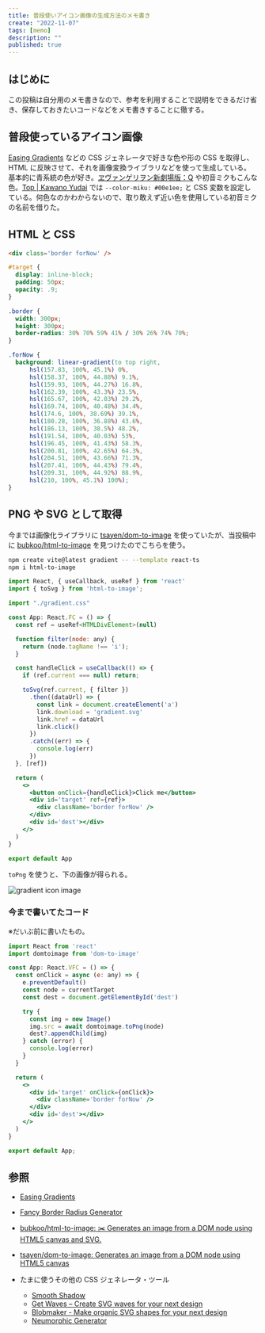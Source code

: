 ```yaml
---
title: 普段使いアイコン画像の生成方法のメモ書き
create: "2022-11-07"
tags: [memo]
description: ""
published: true
---
```


## はじめに

この投稿は自分用のメモ書きなので、参考を利用することで説明をできるだけ省き、保存しておきたいコードなどをメモ書きすることに徹する。

## 普段使っているアイコン画像

[Easing Gradients](https://larsenwork.com/easing-gradients/#editor) などの CSS ジェネレータで好きな色や形の CSS を取得し、HTML に反映させて、それを画像変換ライブラリなどを使って生成している。基本的に青系統の色が好き。[ヱヴァンゲリヲン新劇場版：Q](https://www.evangelion.co.jp/3_0/index.html) や初音ミクもこんな色。[Top | Kawano Yudai](https://oriverk.dev/) では `--color-miku: #00e1ee;` と CSS 変数を設定している。何色なのかわからないので、取り敢えず近い色を使用している初音ミクの名前を借りた。

## HTML と CSS

```html
<div class='border forNow' />
```

```css title=gradient.css
#target {
  display: inline-block;
  padding: 50px;
  opacity: .9;
}

.border {
  width: 300px;
  height: 300px;
  border-radius: 30% 70% 59% 41% / 30% 26% 74% 70%;
}

.forNow {
  background: linear-gradient(to top right,
      hsl(157.83, 100%, 45.1%) 0%,
      hsl(158.37, 100%, 44.88%) 9.1%,
      hsl(159.93, 100%, 44.27%) 16.8%,
      hsl(162.39, 100%, 43.3%) 23.5%,
      hsl(165.67, 100%, 42.03%) 29.2%,
      hsl(169.74, 100%, 40.48%) 34.4%,
      hsl(174.6, 100%, 38.69%) 39.1%,
      hsl(180.28, 100%, 36.88%) 43.6%,
      hsl(186.13, 100%, 38.5%) 48.2%,
      hsl(191.54, 100%, 40.03%) 53%,
      hsl(196.45, 100%, 41.43%) 58.3%,
      hsl(200.81, 100%, 42.65%) 64.3%,
      hsl(204.51, 100%, 43.66%) 71.3%,
      hsl(207.41, 100%, 44.43%) 79.4%,
      hsl(209.31, 100%, 44.92%) 88.9%,
      hsl(210, 100%, 45.1%) 100%);
}
```

## PNG や SVG として取得

今までは画像化ライブラリに [tsayen/dom-to-image](https://github.com/tsayen/dom-to-image) を使っていたが、当投稿中に [bubkoo/html-to-image](https://github.com/bubkoo/html-to-image#readme) を見つけたのでこちらを使う。

```sh
npm create vite@latest gradient -- --template react-ts
npm i html-to-image
```

```jsx title=App.tsx
import React, { useCallback, useRef } from 'react'
import { toSvg } from 'html-to-image';

import "./gradient.css"

const App: React.FC = () => {
  const ref = useRef<HTMLDivElement>(null)

  function filter(node: any) {
    return (node.tagName !== 'i');
  }

  const handleClick = useCallback(() => {
    if (ref.current === null) return;

    toSvg(ref.current, { filter })
      .then((dataUrl) => {
        const link = document.createElement('a')
        link.download = 'gradient.svg'
        link.href = dataUrl
        link.click()
      })
      .catch((err) => {
        console.log(err)
      })
  }, [ref])

  return (
    <>
      <button onClick={handleClick}>Click me</button>
      <div id='target' ref={ref}>
        <div className='border forNow' />
      </div>
      <div id='dest'></div>
    </>
  )
}

export default App
```

`toPng` を使うと、下の画像が得られる。

![gradient icon image](https://i.imgur.com/sSlooVx.png)

### 今まで書いてたコード

※だいぶ前に書いたもの。

```jsx title=App.tsx
import React from 'react'
import domtoimage from 'dom-to-image'

const App: React.VFC = () => {
  const onClick = async (e: any) => {
    e.preventDefault()
    const node = currentTarget
    const dest = document.getElementById('dest')

    try {
      const img = new Image()
      img.src = await domtoimage.toPng(node)
      dest?.appendChild(img)
    } catch (error) {
      console.log(error)
    }
  }

  return (
    <>
      <div id='target' onClick={onClick}>
        <div className='border forNow' />
      </div>
      <div id='dest'></div>
    </>
  )
}

export default App;
```

## 参照

- [Easing Gradients](https://larsenwork.com/easing-gradients/#editor)
- [Fancy Border Radius Generator](https://9elements.github.io/fancy-border-radius/)
- [bubkoo/html-to-image: ✂️ Generates an image from a DOM node using HTML5 canvas and SVG.](https://github.com/bubkoo/html-to-image#readme)
- [tsayen/dom-to-image: Generates an image from a DOM node using HTML5 canvas](https://github.com/tsayen/dom-to-image)

- たまに使うその他の CSS ジェネレータ・ツール
  - [Smooth Shadow](https://shadows.brumm.af/)
  - [Get Waves – Create SVG waves for your next design](https://getwaves.io/)
  - [Blobmaker - Make organic SVG shapes for your next design](https://www.blobmaker.app/)
  - [Neumorphic Generator](https://neumorphic.design/)
